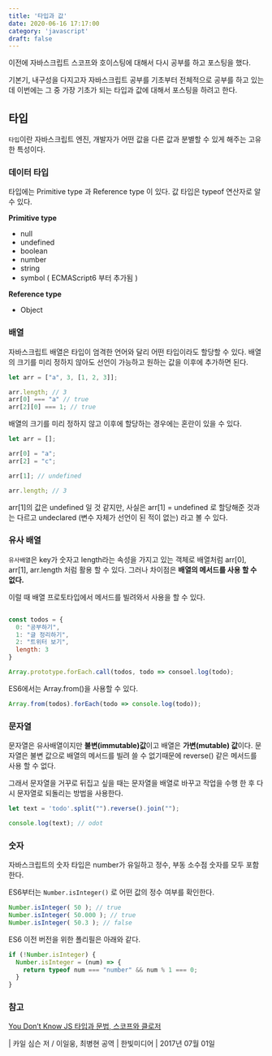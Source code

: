 ```yaml
---
title: '타입과 값'
date: 2020-06-16 17:17:00
category: 'javascript'
draft: false
---
```


이전에 자바스크립트 스코프와 호이스팅에 대해서 다시 공부를 하고 포스팅을 했다.

기본기, 내구성을 다지고자 자바스크립트 공부를 기초부터 전체적으로 공부를 하고 있는데 이번에는 그 중 가장 기초가 되는 타입과 값에 대해서 포스팅을 하려고 한다.


## 타입

`타입`이란 자바스크립트 엔진, 개발자가 어떤 값을 다른 값과 분별할 수 있게 해주는 고유한 특성이다.

### 데이터 타입

타입에는 Primitive type 과 Reference type 이 있다. 값 타입은 typeof 연산자로 알 수 있다.

**Primitive type** 
- null
- undefined
- boolean
- number
- string
- symbol ( ECMAScript6 부터 추가됨 )

**Reference type**
- Object

### 배열

자바스크립트 배열은 타입이 엄격한 언어와 달리 어떤 타입이라도 할당할 수 있다. 배열의 크기를 미리 정하지 않아도 선언이 가능하고 원하는 값을 이후에 추가하면 된다.

```javascript
let arr = ["a", 3, [1, 2, 3]];

arr.length; // 3
arr[0] === "a" // true
arr[2][0] === 1; // true
```

배열의 크기를 미리 정하지 않고 이후에 할당하는 경우에는 혼란이 있을 수 있다.

```javascript
let arr = [];

arr[0] = "a";
arr[2] = "c";

arr[1]; // undefined

arr.length; // 3
```

arr[1]의 값은 undefined 일 것 같지만, 사실은 arr[1] = undefined 로 할당해준 것과는 다르고 undeclared (변수 자체가 선언이 된 적이 없는) 라고 볼 수 있다.


### 유사 배열

`유사배열`은 key가 숫자고 length라는 속성을 가지고 있는 객체로 배열처럼 arr[0], arr[1], arr.length 처럼 활용 할 수 있다. 그러나 차이점은 **배열의 메서드를 사용 할 수 없다.**

이럴 때 배열 프로토타입에서 메서드를 빌려와서 사용을 할 수 있다.

```javascript

const todos = {
  0: "공부하기",
  1: "글 정리하기",
  2: "트위터 보기",
  length: 3
}

Array.prototype.forEach.call(todos, todo => consoel.log(todo);
```

ES6에서는 Array.from()을 사용할 수 있다.
```javascript
Array.from(todos).forEach(todo => console.log(todo));
```

### 문자열

문자열은 유사배열이지만 **불변(immutable)값**이고 배열은 **가변(mutable) 값**이다. 문자열은 불변 값으로 배열의 메서드를 빌려 쓸 수 없기때문에 reverse() 같은 메서드를 사용 할 수 없다.

그래서 문자열을 거꾸로 뒤집고 싶을 때는 문자열을 배열로 바꾸고 작업을 수행 한 후 다시 문자열로 되돌리는 방법을 사용한다.

```javascript
let text = 'todo'.split("").reverse().join("");

console.log(text); // odot
```

### 숫자

자바스크립트의 숫자 타입은 number가 유일하고 정수, 부동 소수점 숫자를 모두 포함한다.

ES6부터는 `Number.isInteger()` 로 어떤 값의 정수 여부를 확인한다.
```javascript
Number.isInteger( 50 ); // true
Number.isInteger( 50.000 ); // true
Number.isInteger( 50.3 ); // false
```

ES6 이전 버전을 위한 폴리필은 아래와 같다.
```javascript
if (!Number.isInteger) {
  Number.isInteger = (num) => {
    return typeof num === "number" && num % 1 === 0; 
  }
}
```

### 참고
[You Don’t Know JS 타입과 문법, 스코프와 클로저](http://www.yes24.com/Product/goods/43219481?scode=032&OzSrank=8)

| 카일 심슨 저 / 이일웅, 최병현 공역 | 한빛미디어 | 2017년 07월 01일
